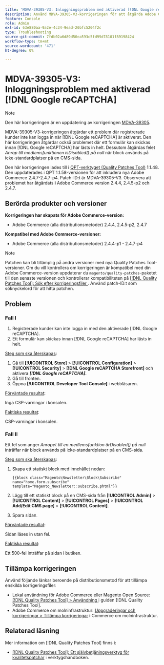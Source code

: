 ```yaml
---
title: 'MDVA-39305-V3: Inloggningsproblem med aktiverad [!DNL Google reCAPTCHA]'
description: Använd MDVA-39305-V3-korrigeringen för att åtgärda Adobe Commerce-problemet där registrerade kunder inte kan logga in när  [!DNL Google reCAPTCHA] är aktiverat. Den här korrigeringen åtgärdar också problemet där ett formulär kan skickas innan  [!DNL Google reCAPTCHA] fullständigt läses in. Dessutom korrigeras felet *Anropet till en medlemsfunktion ärDisabled() på null* när block används på icke-standardplatser på en CMS-sida.
feature: Console
role: Admin
exl-id: 63e880aa-9a2e-4c34-9ead-20bfc5204f2c
type: Troubleshooting
source-git-commit: 7fdb02a6d89d50ea593c5fd99d78101f89198424
workflow-type: tm+mt
source-wordcount: '471'
ht-degree: 0%

---
```


# MDVA-39305-V3: Inloggningsproblem med aktiverad [!DNL Google reCAPTCHA]

>[!NOTE]
>
>Den här korrigeringen är en uppdatering av korrigeringen [MDVA-39305](/help/tools/quality-patches-tool/patches-available-in-qpt/v1-1-1/mdva-39305-login-issues-with-enabled-google-recaptcha.md).

MDVA-39305-V3-korrigeringen åtgärdar ett problem där registrerade kunder inte kan logga in när [!DNL Google reCAPTCHA] är aktiverat. Den här korrigeringen åtgärdar också problemet där ett formulär kan skickas innan [!DNL Google reCAPTCHA] har lästs in helt. Dessutom åtgärdas felet *Anrop till medlemsfunktionen isDisabled() på null* när block används på icke-standardplatser på en CMS-sida.

Den här korrigeringen lades till i [QPT-verktyget (Quality Patches Tool)](https://experienceleague.adobe.com/sv/docs/commerce-operations/tools/quality-patches-tool/quality-patches-tool-to-self-serve-quality-patches) 1.1.48. Den uppdaterades i QPT 1.1.58-versionen för att inkludera nya Adobe Commerce 2.4.7-2.4.7-p4. Patch-ID:t är MDVA-39305-V3. Observera att problemet har åtgärdats i Adobe Commerce version 2.4.4, 2.4.5-p2 och 2.4.7.

## Berörda produkter och versioner

**Korrigeringen har skapats för Adobe Commerce-version:**

* Adobe Commerce (alla distributionsmetoder) 2.4.4, 2.4.5-p2, 2.4.7

**Kompatibel med Adobe Commerce-versioner:**

* Adobe Commerce (alla distributionsmetoder) 2.4.4-p1 - 2.4.7-p4

>[!NOTE]
>
>Patchen kan bli tillämplig på andra versioner med nya Quality Patches Tool-versioner. Om du vill kontrollera om korrigeringen är kompatibel med din Adobe Commerce-version uppdaterar du `magento/quality-patches`-paketet till den senaste versionen och kontrollerar kompatibiliteten på [[!DNL Quality Patches Tool]: Sök efter korrigeringsfiler ](https://experienceleague.adobe.com/sv/docs/commerce-operations/tools/quality-patches-tool/quality-patches-tool-to-self-serve-quality-patches). Använd patch-ID:t som söknyckelord för att hitta patchen.

## Problem

### Fall I

1. Registrerade kunder kan inte logga in med den aktiverade [!DNL Google reCAPTCHA].
1. Ett formulär kan skickas innan [!DNL Google reCAPTCHA] har lästs in helt.

<u>Steg som ska återskapas</u>:

1. Gå till **[!UICONTROL Store]** > **[!UICONTROL Configuration]** > **[!UICONTROL Security]** > **[!DNL Google reCAPTCHA Storefront]** och aktivera ***[!DNL Google reCAPTCHA]***.
1. Gå till fronten.
1. Öppna **[!UICONTROL Developer Tool Console]** i webbläsaren.

<u>Förväntade resultat</u>:

Inga CSP-varningar i konsolen.

<u>Faktiska resultat</u>:

CSP-varningar i konsolen.

### Fall II

Ett fel som anger *Anropet till en medlemsfunktion ärDisabled() på null* inträffar när block används på icke-standardplatser på en CMS-sida.

<u>Steg som ska återskapas</u>:

1. Skapa ett statiskt block med innehållet nedan:

   ```
   {{block class="Magento\Newsletter\Block\Subscribe" name="home.form.subscribe"
   template="Magento_Newsletter::subscribe.phtml"}}
   ```

1. Lägg till ett statiskt block på en CMS-sida från **[!UICONTROL Admin]** > **[!UICONTROL Content]** > **[!UICONTROL Pages]** > **[!UICONTROL Add/Edit CMS page]** > **[!UICONTROL Content]**.
1. Spara sidan.

<u>Förväntade resultat</u>:

Sidan läses in utan fel.

<u>Faktiska resultat</u>:

Ett 500-fel inträffar på sidan i butiken.

## Tillämpa korrigeringen

Använd följande länkar beroende på distributionsmetod för att tillämpa enskilda korrigeringsfiler:

* Lokal användning för Adobe Commerce eller Magento Open Source: [[!DNL Quality Patches Tool] > Användning ](/help/tools/quality-patches-tool/usage.md) i guiden [!DNL Quality Patches Tool].
* Adobe Commerce om molninfrastruktur: [Uppgraderingar och korrigeringar > Tillämpa korrigeringar](https://experienceleague.adobe.com/docs/commerce-cloud-service/user-guide/develop/upgrade/apply-patches.html?lang=sv-SE) i Commerce om molninfrastruktur.

## Relaterad läsning

Mer information om [!DNL Quality Patches Tool] finns i:

* [[!DNL Quality Patches Tool]: Ett självbetjäningsverktyg för kvalitetspatchar](/help/tools/quality-patches-tool/quality-patches-tool-to-self-serve-quality-patches.md) i verktygshandboken.
